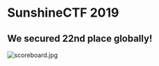 # SunshineCTF 2019

## We secured 22nd place globally!

![scoreboard.jpg](https://www.google.com/images/branding/googlelogo/1x/googlelogo_color_272x92dp.png)
